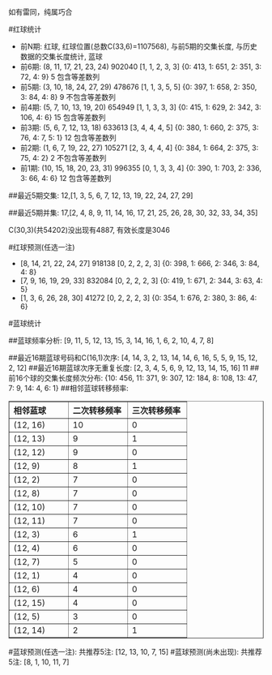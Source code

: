 <!-- 
.. title: 双色球2013063期(2013-06-02)数据分析报告
.. slug: slott-2013063-2013-06-02-report
.. date: 2013-06-03 08:00:00 UTC+08:00
.. tags: Lottery
.. link: 
.. description: 
.. type: text
-->

如有雷同，纯属巧合

<!-- TEASER_END-->

#红球统计

- 前N期: 红球, 红球位置(总数C(33,6)=1107568), 与前5期的交集长度, 与历史数据的交集长度统计, 蓝球
- 前6期: (8, 11, 17, 21, 23, 24) 902040 [1, 1, 2, 3, 3] {0: 413, 1: 651, 2: 351, 3: 72, 4: 9} 5 包含等差数列
- 前5期: (3, 10, 18, 24, 27, 29) 478676 [1, 1, 3, 5, 5] {0: 397, 1: 658, 2: 350, 3: 84, 4: 8} 9 不包含等差数列
- 前4期: (5, 7, 10, 13, 19, 20) 654949 [1, 1, 3, 3, 3] {0: 415, 1: 629, 2: 342, 3: 106, 4: 6} 15 包含等差数列
- 前3期: (5, 6, 7, 12, 13, 18) 633613 [3, 4, 4, 4, 5] {0: 380, 1: 660, 2: 375, 3: 76, 4: 7, 5: 1} 12 包含等差数列
- 前2期: (1, 6, 7, 19, 22, 27) 105271 [2, 3, 4, 4, 4] {0: 384, 1: 664, 2: 375, 3: 75, 4: 2} 2 不包含等差数列
- 前1期: (10, 15, 18, 20, 23, 31) 996355 [0, 1, 3, 3, 4] {0: 390, 1: 703, 2: 336, 3: 66, 4: 6} 12 包含等差数列

##最近5期交集:
12,[1, 3, 5, 6, 7, 12, 13, 19, 22, 24, 27, 29]

##最近5期并集:
17,[2, 4, 8, 9, 11, 14, 16, 17, 21, 25, 26, 28, 30, 32, 33, 34, 35]

C(30,3)(共54202)没出现有4887, 
有效长度是3046

#红球预测(任选一注)

- [8, 14, 21, 22, 24, 27] 918138 [0, 2, 2, 2, 3] {0: 398, 1: 666, 2: 346, 3: 84, 4: 8}
- [7, 9, 16, 19, 29, 33] 832084 [0, 2, 2, 2, 3] {0: 419, 1: 671, 2: 344, 3: 63, 4: 5}
- [1, 3, 6, 26, 28, 30] 41272 [0, 2, 2, 2, 3] {0: 354, 1: 676, 2: 380, 3: 86, 4: 6}

#蓝球统计

##蓝球频率分析:
[9, 11, 5, 12, 13, 15, 3, 14, 16, 1, 6, 2, 10, 4, 7, 8]

##最近16期蓝球号码和C(16,1)次序:
[4, 14, 3, 2, 13, 14, 14, 6, 16, 5, 5, 9, 15, 12, 2, 12]
##最近16期蓝球次序无重复长度:
[2, 3, 4, 5, 6, 9, 12, 13, 14, 15, 16] 11
##前16个球的交集长度频次分布:
{10: 456, 11: 371, 9: 307, 12: 184, 8: 108, 13: 47, 7: 9, 14: 4, 6: 1}
##相邻蓝球转移频率:
<table border="1" class="table table-striped dataframe">
  <thead>
    <tr style="text-align: left;">
      <th style="min-width: 100px;">相邻蓝球</th>
      <th style="min-width: 100px;">二次转移频率</th>
      <th style="min-width: 100px;">三次转移频率</th>
    </tr>
  </thead>
  <tbody>
    <tr>
      <td> (12, 16)</td>
      <td> 10</td>
      <td> 0</td>
    </tr>
    <tr>
      <td> (12, 13)</td>
      <td>  9</td>
      <td> 1</td>
    </tr>
    <tr>
      <td> (12, 12)</td>
      <td>  9</td>
      <td> 0</td>
    </tr>
    <tr>
      <td>  (12, 9)</td>
      <td>  8</td>
      <td> 1</td>
    </tr>
    <tr>
      <td>  (12, 2)</td>
      <td>  7</td>
      <td> 0</td>
    </tr>
    <tr>
      <td>  (12, 8)</td>
      <td>  7</td>
      <td> 0</td>
    </tr>
    <tr>
      <td> (12, 10)</td>
      <td>  7</td>
      <td> 0</td>
    </tr>
    <tr>
      <td> (12, 11)</td>
      <td>  7</td>
      <td> 0</td>
    </tr>
    <tr>
      <td>  (12, 3)</td>
      <td>  6</td>
      <td> 1</td>
    </tr>
    <tr>
      <td>  (12, 4)</td>
      <td>  6</td>
      <td> 0</td>
    </tr>
    <tr>
      <td>  (12, 7)</td>
      <td>  5</td>
      <td> 0</td>
    </tr>
    <tr>
      <td>  (12, 1)</td>
      <td>  4</td>
      <td> 0</td>
    </tr>
    <tr>
      <td>  (12, 6)</td>
      <td>  4</td>
      <td> 0</td>
    </tr>
    <tr>
      <td> (12, 15)</td>
      <td>  4</td>
      <td> 0</td>
    </tr>
    <tr>
      <td>  (12, 5)</td>
      <td>  3</td>
      <td> 0</td>
    </tr>
    <tr>
      <td> (12, 14)</td>
      <td>  2</td>
      <td> 1</td>
    </tr>
  </tbody>
</table>
#蓝球预测(任选一注):
共推荐5注: [12, 13, 10, 7, 15]
#蓝球预测(尚未出现):
共推荐5注: [8, 1, 10, 11, 7]

